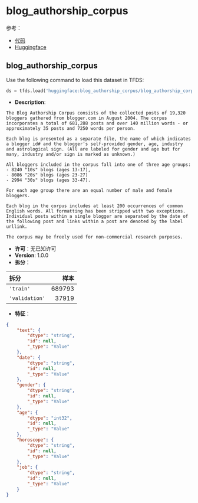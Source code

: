 # blog_authorship_corpus

参考：

- [代码](https://github.com/huggingface/datasets/blob/master/datasets/blog_authorship_corpus)
- [Huggingface](https://huggingface.co/datasets/blog_authorship_corpus)

## blog_authorship_corpus

Use the following command to load this dataset in TFDS:

```python
ds = tfds.load('huggingface:blog_authorship_corpus/blog_authorship_corpus')
```

- **Description**:

```
The Blog Authorship Corpus consists of the collected posts of 19,320 bloggers gathered from blogger.com in August 2004. The corpus incorporates a total of 681,288 posts and over 140 million words - or approximately 35 posts and 7250 words per person.

Each blog is presented as a separate file, the name of which indicates a blogger id# and the blogger’s self-provided gender, age, industry and astrological sign. (All are labeled for gender and age but for many, industry and/or sign is marked as unknown.)

All bloggers included in the corpus fall into one of three age groups:
- 8240 "10s" blogs (ages 13-17),
- 8086 "20s" blogs (ages 23-27)
- 2994 "30s" blogs (ages 33-47).

For each age group there are an equal number of male and female bloggers.

Each blog in the corpus includes at least 200 occurrences of common English words. All formatting has been stripped with two exceptions. Individual posts within a single blogger are separated by the date of the following post and links within a post are denoted by the label urllink.

The corpus may be freely used for non-commercial research purposes.
```

- **许可**：无已知许可
- **Version**: 1.0.0
- **拆分**：

拆分 | 样本
:-- | --:
`'train'` | 689793
`'validation'` | 37919

- **特征**：

```json
{
    "text": {
        "dtype": "string",
        "id": null,
        "_type": "Value"
    },
    "date": {
        "dtype": "string",
        "id": null,
        "_type": "Value"
    },
    "gender": {
        "dtype": "string",
        "id": null,
        "_type": "Value"
    },
    "age": {
        "dtype": "int32",
        "id": null,
        "_type": "Value"
    },
    "horoscope": {
        "dtype": "string",
        "id": null,
        "_type": "Value"
    },
    "job": {
        "dtype": "string",
        "id": null,
        "_type": "Value"
    }
}
```
